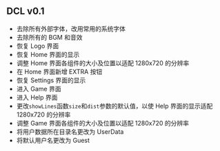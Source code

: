 ## DCL v0.1

* 去除所有外部字体，改用常用的系统字体
* 去除所有的 BGM 和音效
* 恢复 Logo 界面
* 恢复 Home 界面的显示
* 调整 Home 界面各组件的大小及位置以适配 1280x720 的分辨率
* 在 Home 界面新增 EXTRA 按钮
* 恢复 Settings 界面的显示
* 进入 Game 界面
* 进入 Help 界面
* 更改`showLines`函数`size`和`dist`参数的默认值，以使 Help 界面的显示适配 1280x720 的分辨率
* 调整 Game 界面各组件的大小及位置以适配 1280x720 的分辨率
* 将用户数据所在目录名更改为 UserData
* 将默认用户名更改为 Guest
